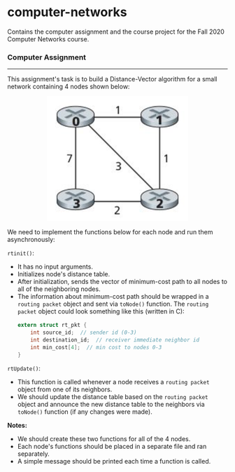 # computer-networks

Contains the computer assignment and the course project for the Fall 2020
Computer Networks course.

### Computer Assignment

---
This assignment's task is to build a Distance-Vector algorithm for a small
network containing 4 nodes shown below:

<p align="center" width="100%">
<img src="./CA/nodes.png" alt="network nodes">
</p>

We need to implement the functions below for each node and run them
asynchronously:

`rtinit()`:
- It has no input arguments.
- Initializes node's distance table.
- After initialization, sends the vector of minimum-cost path to all nodes 
to all of the neighboring nodes.
- The information about minimum-cost path should be wrapped in a 
`routing packet` object and sent via `toNode()` function. The `routing packet` 
object could look something like this (written in C):
    ```c
    extern struct rt_pkt {
        int source_id;  // sender id (0-3)
        int destination_id;  // receiver immediate neighbor id
        int min_cost[4];  // min cost to nodes 0-3
    }
    ```

`rtUpdate()`:
- This function is called whenever a node receives a `routing packet` object 
from one of its neighbors.
- We should update the distance table based on the `routing packet` object and
announce the new distance table to the neighbors via `toNode()` function
(if any changes were made).

**Notes:**
- We should create these two functions for all of the 4 nodes.
- Each node's functions should be placed in a separate file and ran separately.
- A simple message should be printed each time a function is called.
